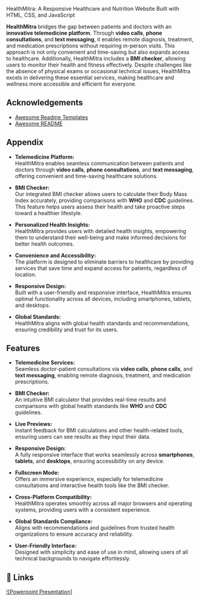 
HealthMitra: A Responsive Healthcare and Nutrition Website Built with HTML, CSS, and JavaScript

**HealthMitra** bridges the gap between patients and doctors with an **innovative telemedicine platform**. Through **video calls**, **phone consultations**, and **text messaging**, it enables remote diagnosis, treatment, and medication prescriptions without requiring in-person visits. This approach is not only convenient and time-saving but also expands access to healthcare. Additionally, HealthMitra includes a **BMI checker**, allowing users to monitor their health and fitness effectively. Despite challenges like the absence of physical exams or occasional technical issues, HealthMitra excels in delivering these essential services, making healthcare and wellness more accessible and efficient for everyone.




## Acknowledgements

 - [Awesome Readme Templates](https://awesomeopensource.com/project/elangosundar/awesome-README-templates)
 - [Awesome README](https://github.com/matiassingers/awesome-readme)



## Appendix


- **Telemedicine Platform:**  
  HealthMitra enables seamless communication between patients and doctors through **video calls**, **phone consultations**, and **text messaging**, offering convenient and time-saving healthcare solutions.  

- **BMI Checker:**  
  Our integrated BMI checker allows users to calculate their Body Mass Index accurately, providing comparisons with **WHO** and **CDC** guidelines. This feature helps users assess their health and take proactive steps toward a healthier lifestyle.  

- **Personalized Health Insights:**  
  HealthMitra provides users with detailed health insights, empowering them to understand their well-being and make informed decisions for better health outcomes.  

- **Convenience and Accessibility:**  
  The platform is designed to eliminate barriers to healthcare by providing services that save time and expand access for patients, regardless of location.    

- **Responsive Design:**  
  Built with a user-friendly and responsive interface, HealthMitra ensures optimal functionality across all devices, including smartphones, tablets, and desktops.  

- **Global Standards:**  
  HealthMitra aligns with global health standards and recommendations, ensuring credibility and trust for its users.  



## Features

- **Telemedicine Services:**  
  Seamless doctor-patient consultations via **video calls**, **phone calls**, and **text messaging**, enabling remote diagnosis, treatment, and medication prescriptions.  

- **BMI Checker:**  
  An intuitive BMI calculator that provides real-time results and comparisons with global health standards like **WHO** and **CDC** guidelines.  

- **Live Previews:**  
  Instant feedback for BMI calculations and other health-related tools, ensuring users can see results as they input their data.  

- **Responsive Design:**  
  A fully responsive interface that works seamlessly across **smartphones**, **tablets**, and **desktops**, ensuring accessibility on any device.  

- **Fullscreen Mode:**  
  Offers an immersive experience, especially for telemedicine consultations and interactive health tools like the BMI checker.  

- **Cross-Platform Compatibility:**  
  HealthMitra operates smoothly across all major browsers and operating systems, providing users with a consistent experience.  

- **Global Standards Compliance:**  
  Aligns with recommendations and guidelines from trusted health organizations to ensure accuracy and reliability.  

- **User-Friendly Interface:**  
  Designed with simplicity and ease of use in mind, allowing users of all technical backgrounds to navigate effortlessly.  



## 🔗 Links

[![Powerpoint Presentation]](https://docs.google.com/presentation/d/1fh6LmdBeR7ngwBShgFWdYR7s7Entr0JB/edit?usp=sharing&ouid=112127923263024211774&rtpof=true&sd=true)

